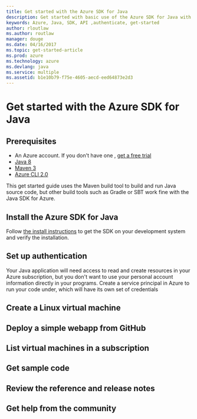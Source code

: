 ```yaml
---
title: Get started with the Azure SDK for Java
description: Get started with basic use of the Azure SDK for Java with your own Azure subscription.
keywords: Azure, Java, SDK, API ,authenticate, get-started
author: rloutlaw
ms.author: routlaw
manager: douge
ms.date: 04/16/2017
ms.topic: get-started-article
ms.prod: azure
ms.technology: azure
ms.devlang: java
ms.service: multiple
ms.assetid: b1e10b79-f75e-4605-aecd-eed64873e2d3
---
```


# Get started with the Azure SDK for Java

## Prerequisites

- An Azure account. If you don't have one , [get a free trial](https://azure.microsoft.com/free/)
- [Java 8](http://www.oracle.com/technetwork/java/javase/downloads/index.html)
- [Maven 3](http://maven.apache.org/download.cgi)
- [Azure CLI 2.0](https://docs.microsoft.com/en-us/cli/azure/install-az-cli2)

This get started guide uses the Maven build tool to build and run Java source code, but other build tools such as Gradle or SBT work fine with the Java SDK for Azure. 

## Install the Azure SDK for Java

Follow [the install instructions](java-install-azure-sdk.md) to get the SDK on your development system and verify the installation.

## Set up authentication

Your Java application will need access to read and create resources in your Azure subscription, but you don't want to use your personal account information directly in your programs. Create a service principal in Azure to run your code under, which will have its own set of credentials 

## Create a Linux virtual machine

## Deploy a simple webapp from GitHub

## List virtual machines in a subscription

## Get sample code

## Review the reference and release notes

## Get help from the community

